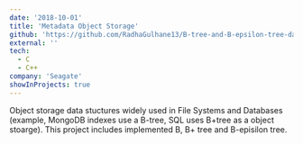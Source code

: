 ```yaml
---
date: '2018-10-01'
title: 'Metadata Object Storage'
github: 'https://github.com/RadhaGulhane13/B-tree-and-B-epsilon-tree-data-strcture'
external: ''
tech:
  - C
  - C++
company: 'Seagate'
showInProjects: true
---
```


Object storage data stuctures widely used in File Systems and Databases (example, MongoDB indexes use a B-tree, SQL uses B+tree as a object stoarge). This project includes implemented B, B+ tree and B-episilon tree.
